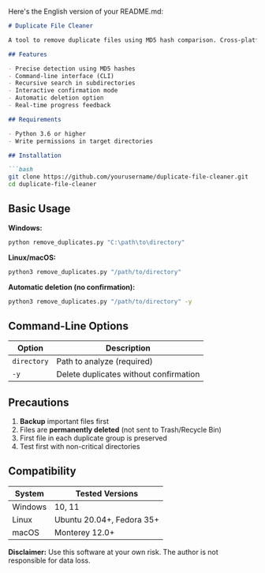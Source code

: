 Here's the English version of your README.md:

```markdown
# Duplicate File Cleaner

A tool to remove duplicate files using MD5 hash comparison. Cross-platform compatible.

## Features

- Precise detection using MD5 hashes
- Command-line interface (CLI)
- Recursive search in subdirectories
- Interactive confirmation mode
- Automatic deletion option
- Real-time progress feedback

## Requirements

- Python 3.6 or higher
- Write permissions in target directories

## Installation

```bash
git clone https://github.com/yourusername/duplicate-file-cleaner.git
cd duplicate-file-cleaner
```

## Basic Usage

**Windows:**
```cmd
python remove_duplicates.py "C:\path\to\directory"
```

**Linux/macOS:**
```bash
python3 remove_duplicates.py "/path/to/directory"
```

**Automatic deletion (no confirmation):**
```bash
python3 remove_duplicates.py "/path/to/directory" -y
```

## Command-Line Options

| Option        | Description                                  |
|---------------|----------------------------------------------|
| `directory`   | Path to analyze (required)                  |
| `-y`          | Delete duplicates without confirmation      |

## Precautions

1. **Backup** important files first
2. Files are **permanently deleted** (not sent to Trash/Recycle Bin)
3. First file in each duplicate group is preserved
4. Test first with non-critical directories

## Compatibility

| System        | Tested Versions           |
|---------------|------------------------------|
| Windows       | 10, 11                       |
| Linux         | Ubuntu 20.04+, Fedora 35+    |
| macOS         | Monterey 12.0+               |

**Disclaimer:** Use this software at your own risk. The author is not responsible for data loss.
```
